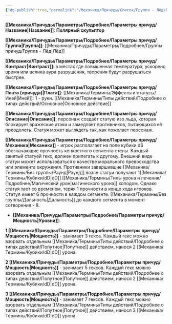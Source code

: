 ```yaml
---
{"dg-publish":true,"permalink":"/Механика/Причуды/Список/Группа - Лёд/Полярный скульптор/","noteIcon":"","created":"2025-09-07T13:19:28.006+03:00","updated":"2025-09-11T14:07:31.634+03:00"}
---
```




**[[Механика/Причуды/Параметры/Подробнее/Параметры причуд/Название\|Название]]**: **Полярный скульптор**

**[[Механика/Причуды/Параметры/Подробнее/Параметры причуд/Группа\|Группа]]**: [[Механика/Причуды/Параметры/Подробнее/Группы причуд/Группа - Лёд\|Лёд]] 

**[[Механика/Причуды/Параметры/Подробнее/Параметры причуд/Контраст\|Контраст]]**: в местах где повышенная температура, ускорено время или велика аура разрушения, творения будут разрушаться быстрее.

**[[Механика/Причуды/Параметры/Подробнее/Параметры причуд/Плата (причуда)\|Плата]]**: [[Механика/Термины/Эффекты и статусы/Иней\|Иней]]: 1 - руки. [[Механика/Термины/Типы действий/Подробнее о типах действий/Основное\|Основное действие]]

**[[Механика/Причуды/Параметры/Подробнее/Параметры причуд/Описание\|Описание]]**: персонаж создаёт статую изо льда, которая блокирует вражеские атаки и замедляет противников, пытающихся её преодолеть. Статуя может выглядеть так, как пожелает персонаж. 

**[[Механика/Причуды/Параметры/Подробнее/Параметры причуд/Механика\|Механика]]** - игрок располагает на поле кубики d6 обозначающие прочность конкретного сегмента стены. Каждый занятый статуей гекс, должен прилегать к другому. Внешний виде статуи может использоваться в качестве морального превосходства или элемента окружения. Противники завершившие [[Механика/Термины/Без группы/Раунд\|Раунд]] возле статуи получают 1[[Механика/Термины/Кубики/dD\|dD]] [[Механика/Термины/Типы урона и лечения/Подробнее/Магический урон\|магического урона]] холодом. Однако статуя тает со временем, теряя 1 прочности в конце хода игроков.  Статуя имеет 6 прочности в каждом сегменте. [[Механика/Термины/Без группы/Дальность\|Дальность]] до каждого сегмента в момент сотворения - 8. 

- **[[Механика/Причуды/Параметры/Подробнее/Параметры причуд/Мощность\|Уровни]]**:

**1 [[Механика/Причуды/Параметры/Подробнее/Параметры причуд/Мощность\|Мощность]]** - занимает 3 гекса. Каждый гекс можно взорвать отдельным [[Механика/Термины/Типы действий/Подробнее о типах действий/Попутное\|Попутное]] действием, нанося 2 [[Механика/Термины/Кубики/dD\|dD]] урона. 

**2 [[Механика/Причуды/Параметры/Подробнее/Параметры причуд/Мощность\|Мощность]]** - занимает 5 гексов. Каждый гекс можно взорвать отдельным [[Механика/Термины/Типы действий/Подробнее о типах действий/Попутное\|Попутное]] действием, нанося 2 [[Механика/Термины/Кубики/dD\|dD]] урона. 

**3 [[Механика/Причуды/Параметры/Подробнее/Параметры причуд/Мощность\|Мощность]]** - занимает 7 гексов. Каждый гекс можно взорвать отдельным [[Механика/Термины/Типы действий/Подробнее о типах действий/Попутное\|Попутное]] действием, нанося 3 [[Механика/Термины/Кубики/dD\|dD]] урона. 
